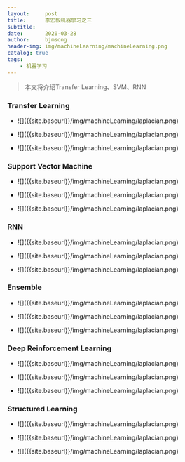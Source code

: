 ```yaml
---
layout:     post
title:      李宏毅机器学习之三
subtitle:   
date:       2020-03-28
author:     bjmsong
header-img: img/machineLearning/machineLearning.png
catalog: true
tags:
    - 机器学习
---
```


> 本文将介绍Transfer Learning、SVM、RNN



### Transfer Learning

<ul> 
<li markdown="1">
![]({{site.baseurl}}/img/machineLearning/laplacian.png) 
</li> 
</ul> 

<ul> 
<li markdown="1">
![]({{site.baseurl}}/img/machineLearning/laplacian.png) 
</li> 
</ul> 

<ul> 
<li markdown="1">
![]({{site.baseurl}}/img/machineLearning/laplacian.png) 
</li> 
</ul> 



### Support Vector Machine

<ul> 
<li markdown="1">
![]({{site.baseurl}}/img/machineLearning/laplacian.png) 
</li> 
</ul> 

<ul> 
<li markdown="1">
![]({{site.baseurl}}/img/machineLearning/laplacian.png) 
</li> 
</ul> 

<ul> 
<li markdown="1">
![]({{site.baseurl}}/img/machineLearning/laplacian.png) 
</li> 
</ul> 



### RNN

<ul> 
<li markdown="1">
![]({{site.baseurl}}/img/machineLearning/laplacian.png) 
</li> 
</ul> 

<ul> 
<li markdown="1">
![]({{site.baseurl}}/img/machineLearning/laplacian.png) 
</li> 
</ul> 

<ul> 
<li markdown="1">
![]({{site.baseurl}}/img/machineLearning/laplacian.png) 
</li> 
</ul> 



### Ensemble

<ul> 
<li markdown="1">
![]({{site.baseurl}}/img/machineLearning/laplacian.png) 
</li> 
</ul> 

<ul> 
<li markdown="1">
![]({{site.baseurl}}/img/machineLearning/laplacian.png) 
</li> 
</ul> 

<ul> 
<li markdown="1">
![]({{site.baseurl}}/img/machineLearning/laplacian.png) 
</li> 
</ul> 



### Deep Reinforcement Learning

<ul> 
<li markdown="1">
![]({{site.baseurl}}/img/machineLearning/laplacian.png) 
</li> 
</ul> 

<ul> 
<li markdown="1">
![]({{site.baseurl}}/img/machineLearning/laplacian.png) 
</li> 
</ul> 

<ul> 
<li markdown="1">
![]({{site.baseurl}}/img/machineLearning/laplacian.png) 
</li> 
</ul> 



### Structured Learning

<ul> 
<li markdown="1">
![]({{site.baseurl}}/img/machineLearning/laplacian.png) 
</li> 
</ul> 

<ul> 
<li markdown="1">
![]({{site.baseurl}}/img/machineLearning/laplacian.png) 
</li> 
</ul> 

<ul> 
<li markdown="1">
![]({{site.baseurl}}/img/machineLearning/laplacian.png) 
</li> 
</ul> 

